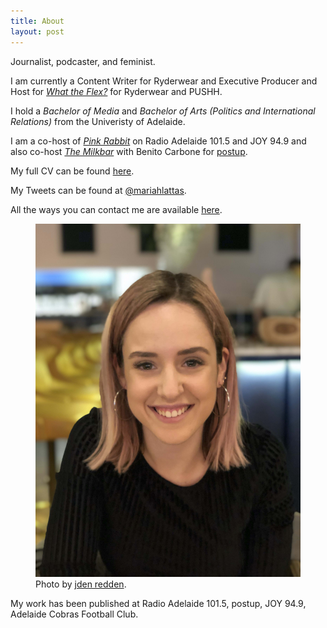 ```yaml
---
title: About
layout: post
---
```


Journalist, podcaster, and feminist.

I am currently a Content Writer for Ryderwear and Executive Producer and Host for *[What the Flex?](https://podcasts.apple.com/au/podcast/what-the-flex/id1501639880)* for Ryderwear and PUSHH.

I hold a *Bachelor of Media* and *Bachelor of Arts (Politics and International Relations)* from the Univeristy of Adelaide.

I am a co-host of *[Pink Rabbit](http://radioadelaide.org.au/program/pink-rabbit/)* on Radio Adelaide 101.5 and JOY 94.9 and also co-host *[The Milkbar](https://podcasts.apple.com/au/podcast/the-milkbar/id1478059008)* with Benito Carbone for [postup](http://postup.com.au).

My full CV can be found [here](/cv.html).

My Tweets can be found at [@mariahlattas](https://twitter.com/mariahlattas).

All the ways you can contact me are available [here](/contact.html).

<figure>
  <img alt="Mariah Lattas" src="/assets/images/about-me.jpg" />
  <figcaption>
      Photo by <a href="https://www.jden.me">jden redden</a>.
  </figcaption>
</figure>

My work has been published at Radio Adelaide 101.5, postup, JOY 94.9, Adelaide Cobras Football Club.

<!--I will be travelling to the United States in early 2020 to observe the 2020 Presidential Election Primaries. If you would like me to write for you from the field, please get in [touch](mailto:mariahlattas1@gmail.com).-->